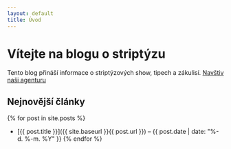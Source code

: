 ```yaml
---
layout: default
title: Úvod
---
```


# Vítejte na blogu o striptýzu

Tento blog přináší informace o striptýzových show, tipech a zákulisí.
<a href="https://www.striptyz-show.cz" target="_blank">Navštiv naši agenturu</a>

## Nejnovější články

{% for post in site.posts %}
- [{{ post.title }}]({{ site.baseurl }}{{ post.url }}) – {{ post.date | date: "%-d. %-m. %Y" }}
{% endfor %}

